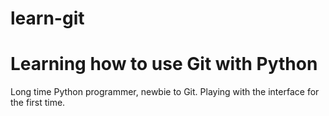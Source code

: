 # learn-git
Learning how to use Git with Python
===================================

Long time Python programmer, newbie to Git. Playing with the interface for the first time.
